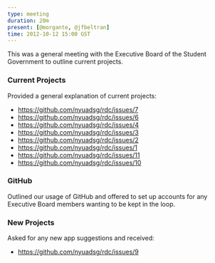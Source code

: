 ```yaml
---
type: meeting  
duration: 20m  
present: [@morgante, @jfbeltran]  
time: 2012-10-12 15:00 GST  
---
```


This was a general meeting with the Executive Board of the Student Government to outline current projects.

### Current Projects
Provided a general explanation of current projects:

* https://github.com/nyuadsg/rdc/issues/7
* https://github.com/nyuadsg/rdc/issues/6
* https://github.com/nyuadsg/rdc/issues/4
* https://github.com/nyuadsg/rdc/issues/3
* https://github.com/nyuadsg/rdc/issues/2
* https://github.com/nyuadsg/rdc/issues/1
* https://github.com/nyuadsg/rdc/issues/11
* https://github.com/nyuadsg/rdc/issues/10

### GitHub
Outlined our usage of GitHub and offered to set up accounts for any Executive Board members wanting to be kept in the loop.

### New Projects
Asked for any new app suggestions and received:

* https://github.com/nyuadsg/rdc/issues/9
